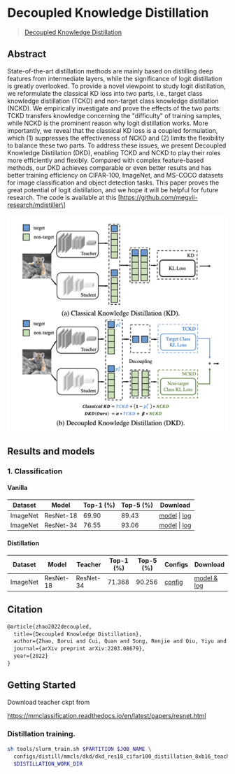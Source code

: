 # Decoupled Knowledge Distillation

> [Decoupled Knowledge Distillation](https://arxiv.org/pdf/2203.08679.pdf)

<!-- [ALGORITHM] -->

## Abstract

State-of-the-art distillation methods are mainly based on distilling deep features from intermediate layers, while the significance of logit distillation is greatly overlooked. To provide a novel viewpoint to study logit distillation, we reformulate the classical KD loss into two parts, i.e., target class knowledge distillation (TCKD) and non-target class knowledge distillation (NCKD). We empirically investigate and prove the effects of the two parts: TCKD transfers knowledge concerning the "difficulty" of training samples, while NCKD is the prominent reason why logit distillation works. More importantly, we reveal that the classical KD loss is a coupled formulation, which (1) suppresses the effectiveness of NCKD and (2) limits the flexibility to balance these two parts. To address these issues, we present Decoupled Knowledge Distillation (DKD), enabling TCKD and NCKD to play their roles more efficiently and flexibly. Compared with complex feature-based methods, our DKD achieves comparable or even better results and has better training efficiency on CIFAR-100, ImageNet, and MS-COCO datasets for image classification and object detection tasks. This paper proves the great potential of logit distillation, and we hope it will be helpful for future research. The code is available at this \[https://github.com/megvii-research/mdistiller\]

![avatar](../../../../docs/en/imgs/model_zoo/dkd/dkd.png)

## Results and models

### 1. Classification

#### Vanilla

| Dataset  | Model     | Top-1 (%) | Top-5 (%) | Download                                                                                                                                                                                                                        |
| -------- | --------- | --------- | --------- | ------------------------------------------------------------------------------------------------------------------------------------------------------------------------------------------------------------------------------- |
| ImageNet | ResNet-18 | 69.90     | 89.43     | [model](https://download.openmmlab.com/mmclassification/v0/resnet/resnet18_8xb32_in1k_20210831-fbbb1da6.pth) \| [log](https://download.openmmlab.com/mmclassification/v0/resnet/resnet18_8xb32_in1k_20210831-fbbb1da6.log.json) |
| ImageNet | ResNet-34 | 76.55     | 93.06     | [model](https://download.openmmlab.com/mmclassification/v0/resnet/resnet50_8xb32_in1k_20210831-ea4938fc.pth) \| [log](https://download.openmmlab.com/mmclassification/v0/resnet/resnet50_8xb32_in1k_20210831-ea4938fc.log.json) |

#### Distillation

| Dataset  | Model     | Teacher   | Top-1 (%) | Top-5 (%) | Configs                                                                                           | Download                                                                                             |
| -------- | --------- | --------- | --------- | --------- | ------------------------------------------------------------------------------------------------- | ---------------------------------------------------------------------------------------------------- |
| ImageNet | ResNet-18 | ResNet-34 | 71.368    | 90.256    | [config](/configs/distill/mmcls/dkd/dkd_res18_imagenet_distillation_8xb32_teacher_res34_train.py) | [model & log](https://autolink.sensetime.com/pages/model/share/afc68955-e25d-4488-b044-5e801b3ff62f) |

## Citation

```latex
@article{zhao2022decoupled,
  title={Decoupled Knowledge Distillation},
  author={Zhao, Borui and Cui, Quan and Song, Renjie and Qiu, Yiyu and Liang, Jiajun},
  journal={arXiv preprint arXiv:2203.08679},
  year={2022}
}
```

## Getting Started

Download teacher ckpt from

https://mmclassification.readthedocs.io/en/latest/papers/resnet.html

### Distillation training.

```bash
sh tools/slurm_train.sh $PARTITION $JOB_NAME \
  configs/distill/mmcls/dkd/dkd_res18_cifar100_distillation_8xb16_teacher_res50_mimic.py \
  $DISTILLATION_WORK_DIR
```
